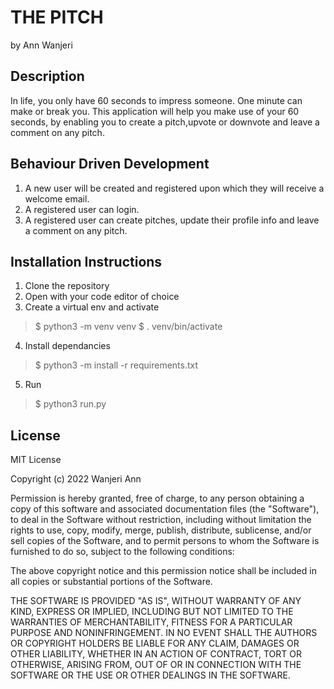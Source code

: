 # THE PITCH

by Ann Wanjeri

## Description

In life, you only have 60 seconds to impress someone. One minute can make or break you. This application will help you make use of your 60 seconds, by enabling you to create a pitch,upvote or downvote and leave a comment on any pitch.

## Behaviour Driven Development

1. A new user will be created and registered upon which they will receive a welcome email.
2. A registered user can login.
3. A registered user can create pitches, update their profile info and leave a comment on any pitch.

## Installation Instructions

1. Clone the repository
2. Open with your code editor of choice
3. Create a virtual env and activate

> $ python3 -m venv venv
> $ . venv/bin/activate

4. Install dependancies

> $ python3 -m install -r requirements.txt

5. Run

> $ python3 run.py

## License

MIT License

Copyright (c) 2022 Wanjeri Ann

Permission is hereby granted, free of charge, to any person obtaining a copy of this software and associated documentation files (the "Software"), to deal in the Software without restriction, including without limitation the rights to use, copy, modify, merge, publish, distribute, sublicense, and/or sell copies of the Software, and to permit persons to whom the Software is furnished to do so, subject to the following conditions:

The above copyright notice and this permission notice shall be included in all copies or substantial portions of the Software.

THE SOFTWARE IS PROVIDED "AS IS", WITHOUT WARRANTY OF ANY KIND, EXPRESS OR IMPLIED, INCLUDING BUT NOT LIMITED TO THE WARRANTIES OF MERCHANTABILITY, FITNESS FOR A PARTICULAR PURPOSE AND NONINFRINGEMENT. IN NO EVENT SHALL THE AUTHORS OR COPYRIGHT HOLDERS BE LIABLE FOR ANY CLAIM, DAMAGES OR OTHER LIABILITY, WHETHER IN AN ACTION OF CONTRACT, TORT OR OTHERWISE, ARISING FROM, OUT OF OR IN CONNECTION WITH THE SOFTWARE OR THE USE OR OTHER DEALINGS IN THE SOFTWARE.
